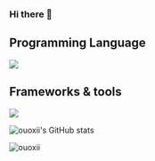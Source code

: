 
### Hi there 👋

## Programming Language
<p>
<a href="#">
    <img src="https://skillicons.dev/icons?i=c,cpp,python,js,html,css,matlab,php,java,flutter&perline=7" />
</a>

</p>

##  Frameworks & tools

<p>
    <a href="#">
    <img src="https://skillicons.dev/icons?i=tensorflow,pytorch,nodejs,jquery,mysql,spring,maven,git,firebase,react,mongodb,tailwind,bootstrap,discord,github,vscode,obsidian&perline=7" />
    </a>
</p>



![ouoxii's GitHub stats](https://github-readme-stats.vercel.app/api?username=ouoxii&show_icons=true&theme=dracula)


![ouoxii](https://github-readme-stats.vercel.app/api/top-langs/?username=ouoxii&layout=donut&theme=dracula)
